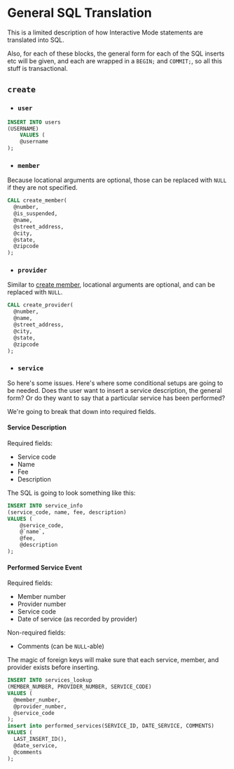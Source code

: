# General SQL Translation

This is a limited description of how Interactive Mode statements
are translated into SQL.

Also, for each of these blocks, the general form for each of the
SQL inserts etc will be given, and each are wrapped in a ``BEGIN;`` 
and ``COMMIT;``, so all this stuff is transactional.
## `create`
- ### `user`
```sql
INSERT INTO users 
(USERNAME) 
    VALUES (
    @username
);
```
- ### `member`
Because locational arguments are optional, those can be replaced
with ``NULL`` if they are not specified.
```sql
CALL create_member(
  @number,
  @is_suspended,
  @name,
  @street_address,
  @city,
  @state,
  @zipcode
);
```
- ### `provider`
Similar to [create member](##`create`), locational arguments are optional, 
and can be replaced with ``NULL``.
```sql
CALL create_provider(
  @number,
  @name,
  @street_address,
  @city,
  @state,
  @zipcode
);
```
- ### `service`
So here's some issues. Here's where 
some conditional setups are going to be needed.
Does the user want to insert a service description,
the general form? Or do they want to say that a particular
service has been performed?

We're going to break that down into required fields.
#### Service Description
Required fields:
- Service code
- Name
- Fee
- Description

The SQL is going to look something like this:
```sql
INSERT INTO service_info 
(service_code, name, fee, description)
VALUES (
    @service_code,
    @`name`,
    @fee,
    @description
);
```

#### Performed Service Event
Required fields:
- Member number
- Provider number
- Service code
- Date of service (as recorded by provider)

Non-required fields:
- Comments (can be ``NULL``-able)

The magic of foreign keys will make sure that each service, 
member, and provider exists before inserting.
```sql
INSERT INTO services_lookup 
(MEMBER_NUMBER, PROVIDER_NUMBER, SERVICE_CODE) 
VALUES (
  @member_number,
  @provider_number,
  @service_code
);
insert into performed_services(SERVICE_ID, DATE_SERVICE, COMMENTS) 
VALUES (
  LAST_INSERT_ID(),
  @date_service,
  @comments
);
```
